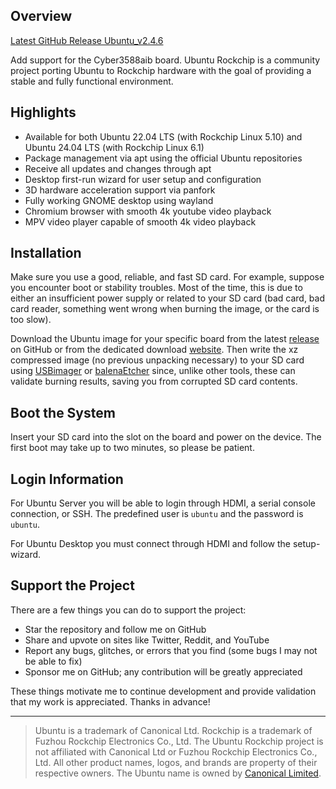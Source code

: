 ## Overview

[Latest GitHub Release Ubuntu_v2.4.6](https://github.com/Lime-Chen/ubuntu-rockchip/releases/latest)

Add support for the Cyber3588aib board.
Ubuntu Rockchip is a community project porting Ubuntu to Rockchip hardware with the goal of providing a stable and fully functional environment.

## Highlights

* Available for both Ubuntu 22.04 LTS (with Rockchip Linux 5.10) and Ubuntu 24.04 LTS (with Rockchip Linux 6.1)
* Package management via apt using the official Ubuntu repositories
* Receive all updates and changes through apt
* Desktop first-run wizard for user setup and configuration
* 3D hardware acceleration support via panfork
* Fully working GNOME desktop using wayland
* Chromium browser with smooth 4k youtube video playback
* MPV video player capable of smooth 4k video playback

## Installation

Make sure you use a good, reliable, and fast SD card. For example, suppose you encounter boot or stability troubles. Most of the time, this is due to either an insufficient power supply or related to your SD card (bad card, bad card reader, something went wrong when burning the image, or the card is too slow).

Download the Ubuntu image for your specific board from the latest [release](https://github.com/Joshua-Riek/ubuntu-rockchip/releases) on GitHub or from the dedicated download [website](https://joshua-riek.github.io/ubuntu-rockchip-download/). Then write the xz compressed image (no previous unpacking necessary) to your SD card using [USBimager](https://bztsrc.gitlab.io/usbimager/) or [balenaEtcher](https://www.balena.io/etcher) since, unlike other tools, these can validate burning results, saving you from corrupted SD card contents.

## Boot the System

Insert your SD card into the slot on the board and power on the device. The first boot may take up to two minutes, so please be patient.

## Login Information

For Ubuntu Server you will be able to login through HDMI, a serial console connection, or SSH. The predefined user is `ubuntu` and the password is `ubuntu`.

For Ubuntu Desktop you must connect through HDMI and follow the setup-wizard.

## Support the Project

There are a few things you can do to support the project:

* Star the repository and follow me on GitHub
* Share and upvote on sites like Twitter, Reddit, and YouTube
* Report any bugs, glitches, or errors that you find (some bugs I may not be able to fix)
* Sponsor me on GitHub; any contribution will be greatly appreciated

These things motivate me to continue development and provide validation that my work is appreciated. Thanks in advance!

---
> Ubuntu is a trademark of Canonical Ltd. Rockchip is a trademark of Fuzhou Rockchip Electronics Co., Ltd. The Ubuntu Rockchip project is not affiliated with Canonical Ltd or Fuzhou Rockchip Electronics Co., Ltd. All other product names, logos, and brands are property of their respective owners. The Ubuntu name is owned by [Canonical Limited](https://ubuntu.com/).
